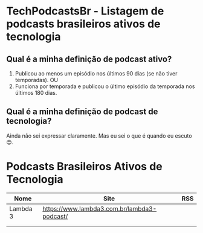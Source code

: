 # TechPodcastsBr - Listagem de podcasts brasileiros ativos de tecnologia


## Qual é a minha definição de podcast ativo?

1. Publicou ao menos um episódio nos últimos 90 dias (se não tiver temporadas). OU
2. Funciona por temporada e publicou o último episódio da temporada nos últimos 180 dias.

## Qual é a minha definição de podcast de tecnologia?

Ainda não sei expressar claramente. Mas eu sei o que é quando eu escuto 😊. 

# Podcasts Brasileiros Ativos de Tecnologia


| Nome | Site | RSS |
|------|------|-----|
| Lambda 3     |   https://www.lambda3.com.br/lambda3-podcast/     |     |
|      |      |     |
|      |      |     |
